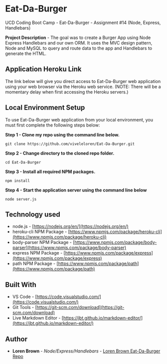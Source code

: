 # Eat-Da-Burger

UCD Coding Boot Camp - Eat-Da-Burger - Assignment #14 (Node, Express, Handlebars)

 <p></p>
 
**Project Description** - The goal was to create a Burger App using Node Express Handlebars and our own ORM. It uses the MVC design pattern, Node and MySQL to query and route data to the app and Handlebars to generate the HTML.

## Application Heroku Link

The link below will give you direct access to Eat-Da-Burger web application using your web browser via the Heroku web service. (NOTE: There will be a momentary delay when first accessing the Heroku servers.)

## Local Environment Setup

To use Eat-Da-Burger web application from your local environment, you must first complete the following steps below:

**Step 1 - Clone my repo using the command line below.**

```
git clone https://github.com/viveleloren/Eat-Da-Burger.git
```

**Step 2 - Change directory to the cloned repo folder.**

```
cd Eat-Da-Burger
```

**Step 3 - Install all required NPM packages.**

```
npm install
```

**Step 4 - Start the application server using the command line below**

```
node server.js
```

## Technology used

- node.js - [https://nodejs.org/en/](https://nodejs.org/en/)
- heroku-cli NPM Package - [https://www.npmjs.com/package/heroku-cli](https://www.npmjs.com/package/heroku-cli)
- body-parser NPM Package - [https://www.npmjs.com/package/body-parser](https://www.npmjs.com/package/body-parser)
- express NPM Package - [https://www.npmjs.com/package/express](https://www.npmjs.com/package/express)
- path NPM Package - [https://www.npmjs.com/package/path](https://www.npmjs.com/package/path)

<!--
- node.js - [https://nodejs.org/en/](https://nodejs.org/en/)
- mysql NPM Package - [https://www.npmjs.com/package/mysql](https://www.npmjs.com/package/mysql)
- inquirer NPM Package - [https://www.npmjs.com/package/inquirer](https://www.npmjs.com/package/inquirer)
- cli-table NPM Package - [https://www.npmjs.com/package/cli-table](https://www.npmjs.com/package/cli-table)
- heroku-cli NPM Package - [https://www.npmjs.com/package/heroku-cli](https://www.npmjs.com/package/heroku-cli)
- express NPM Package - [https://www.npmjs.com/package/express](https://www.npmjs.com/package/express)
- path - [https://www.npmjs.com/package/path](https://www.npmjs.com/package/path)
- body-parser NPM Package - [https://www.npmjs.com/package/body-parser](https://www.npmjs.com/package/body-parser)
-->

## Built With

- VS Code - [https://code.visualstudio.com/](https://code.visualstudio.com/)
- Git Tools - [https://git-scm.com/download](https://git-scm.com/download)
- Live Markdown Editor - [https://jbt.github.io/markdown-editor/](https://jbt.github.io/markdown-editor/)

## Author

- **Loren Brown** - _Node/Express/Handlebars_ - [Loren Brown Eat-Da-Burger Repo](https://github.com/viveleloren/Eat-Da-Burger)
